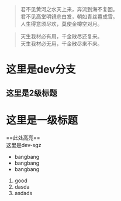 >君不见黄河之水天上来，奔流到海不复回。  
>君不见高堂明镜悲白发，朝如青丝暮成雪。  
>人生得意须尽欢，莫使金樽空对月。  
  
>天生我材必有用，千金散尽还复来。  
>天生我材必无用，千金散尽来不来。  

# 这里是dev分支  
## 这里是2级标题
# 这里是一级标题
==此处高亮==  
这里是dev-sgz
+ bangbang
+ bangbang
+ bangbang
1. good
2. dasda 
3. asdads

